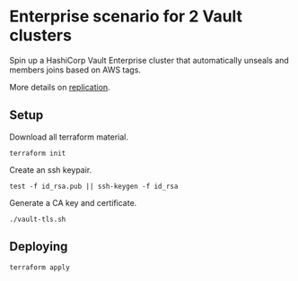 # Enterprise scenario for 2 Vault clusters

Spin up a HashiCorp Vault Enterprise cluster that automatically unseals and members joins based on AWS tags.

More details on [replication](REPLICATION.md).

## Setup

Download all terraform material.

```shell
terraform init
```

Create an ssh keypair.

```shell
test -f id_rsa.pub || ssh-keygen -f id_rsa
```

Generate a CA key and certificate.

```shell
./vault-tls.sh
```

## Deploying

```shell
terraform apply
```
